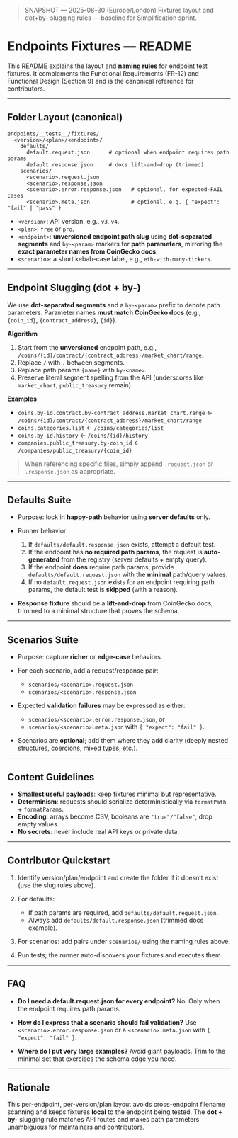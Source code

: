 > SNAPSHOT — 2025-08-30 (Europe/London) Fixtures layout and dot+by- slugging rules — baseline for Simplification sprint.

# Endpoints Fixtures — README

This README explains the layout and **naming rules** for endpoint test fixtures. It complements the Functional Requirements (FR-12) and Functional Design (Section 9) and is the canonical reference for contributors.

---

## Folder Layout (canonical)

```
endpoints/__tests__/fixtures/
  <version>/<plan>/<endpoint>/
    defaults/
      default.request.json      # optional when endpoint requires path params
      default.response.json     # docs lift-and-drop (trimmed)
    scenarios/
      <scenario>.request.json
      <scenario>.response.json
      <scenario>.error.response.json   # optional, for expected-FAIL cases
      <scenario>.meta.json             # optional, e.g. { "expect": "fail" | "pass" }
```

- `<version>`: API version, e.g., `v3`, `v4`.
- `<plan>`: `free` or `pro`.
- `<endpoint>`: **unversioned endpoint path slug** using **dot-separated segments** and `by-<param>` markers for **path parameters**, mirroring the **exact parameter names from CoinGecko docs**.
- `<scenario>`: a short kebab-case label, e.g., `eth-with-many-tickers`.

---

## Endpoint Slugging (dot + by-)

We use **dot-separated segments** and a `by-<param>` prefix to denote path parameters. Parameter names **must match CoinGecko docs** (e.g., `{coin_id}`, `{contract_address}`, `{id}`).

**Algorithm**

1. Start from the **unversioned** endpoint path, e.g., `/coins/{id}/contract/{contract_address}/market_chart/range`.
2. Replace `/` with `.` between segments.
3. Replace path params `{name}` with `by-<name>`.
4. Preserve literal segment spelling from the API (underscores like `market_chart`, `public_treasury` remain).

**Examples**

- `coins.by-id.contract.by-contract_address.market_chart.range` ← `/coins/{id}/contract/{contract_address}/market_chart/range`
- `coins.categories.list` ← `/coins/categories/list`
- `coins.by-id.history` ← `/coins/{id}/history`
- `companies.public_treasury.by-coin_id` ← `/companies/public_treasury/{coin_id}`

> When referencing specific files, simply append `.request.json` or `.response.json` as appropriate.

---

## Defaults Suite

- Purpose: lock in **happy-path** behavior using **server defaults** only.
- Runner behavior:
  1. If `defaults/default.response.json` exists, attempt a default test.
  2. If the endpoint has **no required path params**, the request is **auto-generated** from the registry (server defaults + empty query).
  3. If the endpoint **does** require path params, provide `defaults/default.request.json` with the **minimal** path/query values.
  4. If no `default.request.json` exists for an endpoint requiring path params, the default test is **skipped** (with a reason).

- **Response fixture** should be a **lift-and-drop** from CoinGecko docs, trimmed to a minimal structure that proves the schema.

---

## Scenarios Suite

- Purpose: capture **richer** or **edge-case** behaviors.
- For each scenario, add a request/response pair:
  - `scenarios/<scenario>.request.json`
  - `scenarios/<scenario>.response.json`

- Expected **validation failures** may be expressed as either:
  - `scenarios/<scenario>.error.response.json`, or
  - `scenarios/<scenario>.meta.json` with `{ "expect": "fail" }`.

- Scenarios are **optional**; add them where they add clarity (deeply nested structures, coercions, mixed types, etc.).

---

## Content Guidelines

- **Smallest useful payloads**: keep fixtures minimal but representative.
- **Determinism**: requests should serialize deterministically via `formatPath` + `formatParams`.
- **Encoding**: arrays become CSV, booleans are `"true"/"false"`, drop empty values.
- **No secrets**: never include real API keys or private data.

---

## Contributor Quickstart

1. Identify version/plan/endpoint and create the folder if it doesn’t exist (use the slug rules above).
2. For defaults:
   - If path params are required, add `defaults/default.request.json`.
   - Always add `defaults/default.response.json` (trimmed docs example).

3. For scenarios: add pairs under `scenarios/` using the naming rules above.
4. Run tests; the runner auto-discovers your fixtures and executes them.

---

## FAQ

- **Do I need a default.request.json for every endpoint?**
  No. Only when the endpoint requires path params.

- **How do I express that a scenario should fail validation?**
  Use `<scenario>.error.response.json` or a `<scenario>.meta.json` with `{ "expect": "fail" }`.

- **Where do I put very large examples?**
  Avoid giant payloads. Trim to the minimal set that exercises the schema edge you need.

---

## Rationale

This per-endpoint, per-version/plan layout avoids cross-endpoint filename scanning and keeps fixtures **local** to the endpoint being tested. The **dot + by-** slugging rule matches API routes and makes path parameters unambiguous for maintainers and contributors.
